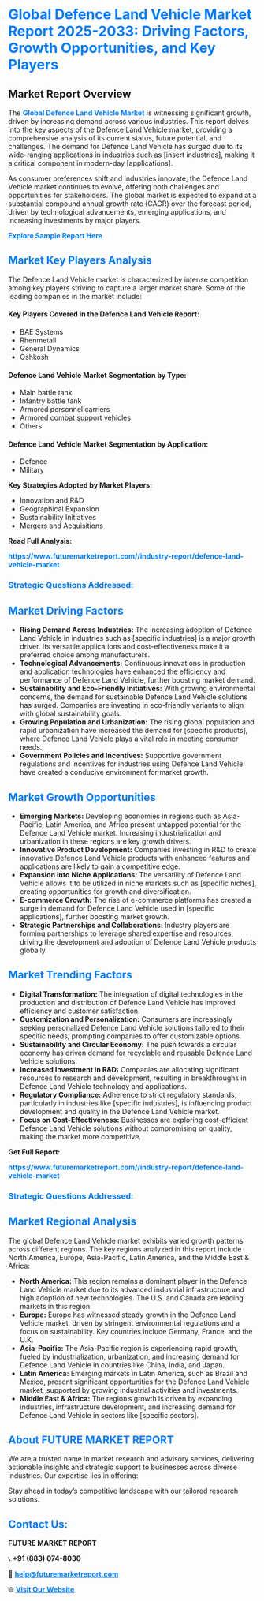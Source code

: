 <h1 style="color: #007BFF;">Global Defence Land Vehicle Market Report 2025-2033: Driving Factors, Growth Opportunities, and Key Players</h1>

<section id="overview">
<h2>Market Report Overview</h2>
<p>The <a href="https://www.futuremarketreport.com//industry-report/defence-land-vehicle-market" style="color: #007BFF; text-decoration: none;"><strong>Global Defence Land Vehicle Market</strong></a> is witnessing significant growth, driven by increasing demand across various industries. This report delves into the key aspects of the Defence Land Vehicle market, providing a comprehensive analysis of its current status, future potential, and challenges. The demand for Defence Land Vehicle has surged due to its wide-ranging applications in industries such as [insert industries], making it a critical component in modern-day [applications].</p>
<p>As consumer preferences shift and industries innovate, the Defence Land Vehicle market continues to evolve, offering both challenges and opportunities for stakeholders. The global market is expected to expand at a substantial compound annual growth rate (CAGR) over the forecast period, driven by technological advancements, emerging applications, and increasing investments by major players.</p>
</section>

<section id="overview">
<p><a href="https://www.futuremarketreport.com//request-sample/reportId=50713" style="color: #007BFF; text-decoration: none;"><strong>Explore Sample Report Here</strong></a></p>
</section>

<section id="key-players">
<h2 style="color: #007BFF;">Market Key Players Analysis</h2>
<p>The Defence Land Vehicle market is characterized by intense competition among key players striving to capture a larger market share. Some of the leading companies in the market include:</p>
<h4>Key Players Covered in the Defence Land Vehicle Report:</h4>
<ul><li>BAE Systems</li><li>Rhenmetall</li><li>General Dynamics</li><li>Oshkosh</li></ul>
<h4>Defence Land Vehicle Market Segmentation by Type:</h4>
<ul><li>Main battle tank</li><li>Infantry battle tank</li><li>Armored personnel carriers</li><li>Armored combat support vehicles</li><li>Others</li></ul>

<h4>Defence Land Vehicle Market Segmentation by Application:</h4>
<ul><li>Defence</li><li>Military</li></ul>
<p><strong>Key Strategies Adopted by Market Players:</strong></p>
<ul>
<li>Innovation and R&D</li>
<li>Geographical Expansion</li>
<li>Sustainability Initiatives</li>
<li>Mergers and Acquisitions</li>
</ul>
</section>

<section>
<p><strong>Read Full Analysis: </strong></p><a href="https://www.futuremarketreport.com//industry-report/defence-land-vehicle-market" style="color: #007BFF; text-decoration: none;"><strong>https://www.futuremarketreport.com//industry-report/defence-land-vehicle-market</strong></a>
<h3 style="color: #007BFF;">Strategic Questions Addressed:</h3>
</section>

<section id="driving-factors">
<h2 style="color: #007BFF;">Market Driving Factors</h2>
<ul>
<li><strong>Rising Demand Across Industries:</strong> The increasing adoption of Defence Land Vehicle in industries such as [specific industries] is a major growth driver. Its versatile applications and cost-effectiveness make it a preferred choice among manufacturers.</li>
<li><strong>Technological Advancements:</strong> Continuous innovations in production and application technologies have enhanced the efficiency and performance of Defence Land Vehicle, further boosting market demand.</li>
<li><strong>Sustainability and Eco-Friendly Initiatives:</strong> With growing environmental concerns, the demand for sustainable Defence Land Vehicle solutions has surged. Companies are investing in eco-friendly variants to align with global sustainability goals.</li>
<li><strong>Growing Population and Urbanization:</strong> The rising global population and rapid urbanization have increased the demand for [specific products], where Defence Land Vehicle plays a vital role in meeting consumer needs.</li>
<li><strong>Government Policies and Incentives:</strong> Supportive government regulations and incentives for industries using Defence Land Vehicle have created a conducive environment for market growth.</li>
</ul>
</section>

<section id="growth-opportunities">
<h2 style="color: #007BFF;">Market Growth Opportunities</h2>
<ul>
<li><strong>Emerging Markets:</strong> Developing economies in regions such as Asia-Pacific, Latin America, and Africa present untapped potential for the Defence Land Vehicle market. Increasing industrialization and urbanization in these regions are key growth drivers.</li>
<li><strong>Innovative Product Development:</strong> Companies investing in R&D to create innovative Defence Land Vehicle products with enhanced features and applications are likely to gain a competitive edge.</li>
<li><strong>Expansion into Niche Applications:</strong> The versatility of Defence Land Vehicle allows it to be utilized in niche markets such as [specific niches], creating opportunities for growth and diversification.</li>
<li><strong>E-commerce Growth:</strong> The rise of e-commerce platforms has created a surge in demand for Defence Land Vehicle used in [specific applications], further boosting market growth.</li>
<li><strong>Strategic Partnerships and Collaborations:</strong> Industry players are forming partnerships to leverage shared expertise and resources, driving the development and adoption of Defence Land Vehicle products globally.</li>
</ul>
</section>

<section id="trending-factors">
<h2 style="color: #007BFF;">Market Trending Factors</h2>
<ul>
<li><strong>Digital Transformation:</strong> The integration of digital technologies in the production and distribution of Defence Land Vehicle has improved efficiency and customer satisfaction.</li>
<li><strong>Customization and Personalization:</strong> Consumers are increasingly seeking personalized Defence Land Vehicle solutions tailored to their specific needs, prompting companies to offer customizable options.</li>
<li><strong>Sustainability and Circular Economy:</strong> The push towards a circular economy has driven demand for recyclable and reusable Defence Land Vehicle solutions.</li>
<li><strong>Increased Investment in R&D:</strong> Companies are allocating significant resources to research and development, resulting in breakthroughs in Defence Land Vehicle technology and applications.</li>
<li><strong>Regulatory Compliance:</strong> Adherence to strict regulatory standards, particularly in industries like [specific industries], is influencing product development and quality in the Defence Land Vehicle market.</li>
<li><strong>Focus on Cost-Effectiveness:</strong> Businesses are exploring cost-efficient Defence Land Vehicle solutions without compromising on quality, making the market more competitive.</li>
</ul>
</section>

<section>
<p><strong>Get Full Report: </strong></p><a href="https://www.futuremarketreport.com//industry-report/defence-land-vehicle-market" style="color: #007BFF; text-decoration: none;"><strong>https://www.futuremarketreport.com//industry-report/defence-land-vehicle-market</strong></a>
<h3 style="color: #007BFF;">Strategic Questions Addressed:</h3>
</section>


<section id="regional-analysis">
<h2 style="color: #007BFF;">Market Regional Analysis</h2>
<p>The global Defence Land Vehicle market exhibits varied growth patterns across different regions. The key regions analyzed in this report include North America, Europe, Asia-Pacific, Latin America, and the Middle East & Africa:</p>
<ul>
<li><strong>North America:</strong> This region remains a dominant player in the Defence Land Vehicle market due to its advanced industrial infrastructure and high adoption of new technologies. The U.S. and Canada are leading markets in this region.</li>
<li><strong>Europe:</strong> Europe has witnessed steady growth in the Defence Land Vehicle market, driven by stringent environmental regulations and a focus on sustainability. Key countries include Germany, France, and the U.K.</li>
<li><strong>Asia-Pacific:</strong> The Asia-Pacific region is experiencing rapid growth, fueled by industrialization, urbanization, and increasing demand for Defence Land Vehicle in countries like China, India, and Japan.</li>
<li><strong>Latin America:</strong> Emerging markets in Latin America, such as Brazil and Mexico, present significant opportunities for the Defence Land Vehicle market, supported by growing industrial activities and investments.</li>
<li><strong>Middle East & Africa:</strong> The region’s growth is driven by expanding industries, infrastructure development, and increasing demand for Defence Land Vehicle in sectors like [specific sectors].</li>
</ul>
</section>

<footer>
<h2 style="color: #007BFF;">About FUTURE MARKET REPORT</h2>
<p>We are a trusted name in market research and advisory services, delivering actionable insights and strategic support to businesses across diverse industries. Our expertise lies in offering:</p>

<p>Stay ahead in today’s competitive landscape with our tailored research solutions.</p>

<h2 style="color: #007BFF;">Contact Us:</h2>
<p><strong>FUTURE MARKET REPORT</strong></p>
<p>📞 <strong>+91 (883) 074-8030</strong></p>
<p>📧 <strong><a href="mailto:help@futuremarketreport.com" style="color: #007BFF;">help@futuremarketreport.com</a></strong></p>
<p>🌐 <strong><a href="https://www.futuremarketreport.com/" style="color: #007BFF;">Visit Our Website</a></strong></p>
</footer>